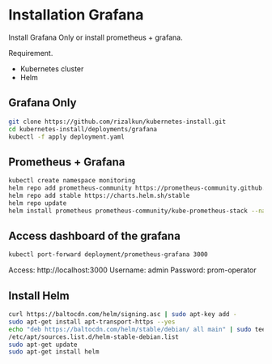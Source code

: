 # Installation Grafana
Install Grafana Only or install prometheus + grafana.

Requirement.
- Kubernetes cluster
- Helm
## Grafana Only
```sh
git clone https://github.com/rizalkun/kubernetes-install.git
cd kubernetes-install/deployments/grafana
kubectl -f apply deployment.yaml
```
## Prometheus + Grafana

```sh
kubectl create namespace monitoring
helm repo add prometheus-community https://prometheus-community.github.io/helm-charts
helm repo add stable https://charts.helm.sh/stable
helm repo update
helm install prometheus prometheus-community/kube-prometheus-stack --namespace monitoring

```

## Access dashboard of the grafana
```sh
kubectl port-forward deployment/prometheus-grafana 3000
```
Access: http://localhost:3000
Username: admin
Password: prom-operator
## Install Helm

```sh
curl https://baltocdn.com/helm/signing.asc | sudo apt-key add -
sudo apt-get install apt-transport-https --yes
echo "deb https://baltocdn.com/helm/stable/debian/ all main" | sudo tee
/etc/apt/sources.list.d/helm-stable-debian.list
sudo apt-get update
sudo apt-get install helm
```